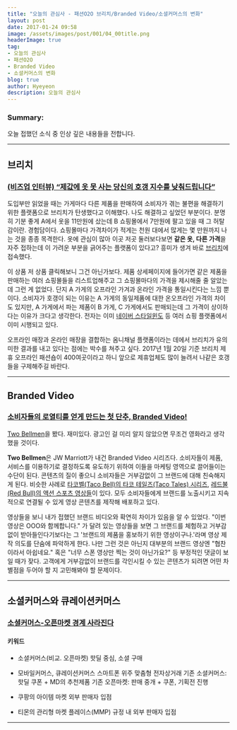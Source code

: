 ```yaml
---
title: "오늘의 관심사 - 패션O2O 브리치/Branded Video/소셜커머스의 변화"
layout: post
date: 2017-01-24 09:58
image: /assets/images/post/001/04_00title.png
headerImage: true
tag:
- 오늘의 관심사
- 패션O2O
- Branded Video
- 소셜커머스의 변화
blog: true
author: Hyeyeon
description: 오늘의 관심사
---
```


### Summary:

오늘 접했던 소식 중 인상 깊은 내용들을 전합니다.

---

## 브리치

### [(비즈업 인터뷰) “제값에 옷 못 사는 당신의 호갱 지수를 낮춰드립니다”](http://www.demoday.co.kr/blog/291)

도입부만 읽었을 때는 가게마다 다른 제품을 판매하여 소비자가 겪는 불편을 해결하기 위한 플랫폼으로 브리치가 탄생했다고 이해했다. 나도 해결하고 싶었던 부분이다. 분명히 기분 좋게 A에서 옷을 11만원에 샀는데 B 쇼핑몰에서 7만원에 팔고 있을 때 그 허탈감이란. 경험담이다. 쇼핑몰마다 가격차이가 적게는 천원 대에서 많게는 몇 만원까지 나는 것을 종종 목격한다. 옷에 관심이 많아 이곳 저곳 둘러보다보면 **같은 옷, 다른 가격**을 자주 접하는데 이 가려운 부분을 긁어주는 플랫폼이 있다고? 흥미가 생겨 바로 [브리치](http://brich.co.kr/main/index)에 접속했다.

이 상품 저 상품 클릭해보니 그건 아닌가보다. 제품 상세페이지에 들어가면 같은 제품을 판매하는 여러 쇼핑몰들을 리스트업해주고 그 쇼핑몰마다의 가격을 제시해줄 줄 알았는데 그런 게 없었다. 단지 A 가게의 오프라인 가겨과 온라인 가격을 통일시킨다는 느낌 뿐이다. 소비자가 호갱이 되는 이유는 A 가게의 동일제품에 대한 온오프라인 가격의 차이도 있지만, A 가게에서 파는 제품이 B 가게, C 가게에서도 판매되는데 그 가격이 상이하다는 이유가 크다고 생각한다. 전자는 이미 [네이버 스타일윈도](http://swindow.naver.com/style/home) 등 여러 쇼핑 플랫폼에서 이미 시행되고 있다.

오프라인 매장과 온라인 매장을 결합하는 옴니채널 플랫폼이라는 데에서 브리치가 유의미한 결과를 내고 있다는 점에는 박수를 쳐주고 싶다. 2017년 1월 20일 기준 브리치 제휴 오프라인 패션숍이 400여곳이라고 하니 앞으로 제휴업체도 많이 늘려서 나같은 호갱들을 구제해주길 바란다.

---

## Branded Video

### [소비자들의 로열티를 얻게 만드는 첫 단추, Branded Video!](http://verticalplatform.kr/archives/8538)

[Two Bellmen](https://www.youtube.com/channel/UCNs4ZSULeve-iGEFthwAfAQ)을 봤다. 재미있다. 광고인 걸 미리 알지 않았으면 무조건 영화라고 생각했을 것이다.

**Two Bellmen**은 JW Marriott가 내건 Branded Video 시리즈다. 소비자들이 제품, 서비스를 이용하기로 결정하도록 유도하기 위하여 이들을 마케팅 영역으로 끌어들이는 수단이 된다. 콘텐츠의 질이 좋으니 소비자들은 거부감없이 그 브랜드에 대해 친숙해지게 된다. 비슷한 사례로 [타코벨(Taco Bell)의 타코 테일즈(Taco Tales) 시리즈](https://www.youtube.com/channel/UCGAWuGsaWysuMHbj0w2-Ffw), [레드불(Red Bull)의 액션 스포츠 영상들](https://www.youtube.com/user/redbull)이 있다. 모두 소비자들에게 브랜드를 노출시키고 지속적으로 연결될 수 있게 영상 콘텐츠를 제작해 배포하고 있다.

영상들을 보니 내가 접했던 브랜드 비디오와 확연히 차이가 있음을 알 수 있었다. "이번 영상은 OOO와 함께합니다." 가 달려 있는 영상들을 보면 그 브랜드를 체험하고 거부감없이 받아들인다기보다는 그 '브랜드의 제품을 홍보하기 위한 영상이구나.'라며 영상 제작 의도를 단숨에 파악하게 한다. 나만 그런 것은 아닌지 대부분의 브랜드 영상엔 "협찬이라서 아쉽네요." 혹은 "너무 스폰 영상만 찍는 것이 아닌가요?" 등 부정적인 댓글이 보일 때가 잦다. 고객에게 거부감없이 브랜드를 각인시킬 수 있는 콘텐츠가 되려면 어떤 차별점을 두어야 할 지 고민해봐야 할 문제이다.


---

## 소셜커머스와 큐레이션커머스

### [소셜커머스-오픈마켓 경계 사라진다](http://www.zdnet.co.kr/news/news_view.asp?artice_id=20170106182038)

#### 키워드

* 소셜커머스(비교. 오픈마켓)
  핫딜 중심, 소셜 구매

* 모바일커머스, 큐레이션커머스
  스마트폰 위주 맞춤형 전자상거래
  기존 소셜커머스: 핫딜 쿠폰 + MD의 추천제품
  기존 오픈마켓: 판매 중개 + 쿠폰, 기획전 진행

* 쿠팡의 아이템 마켓
  외부 판매자 입점

* 티몬의 관리형 마켓 플레이스(MMP)
  규정 내 외부 판매자 입점


---
